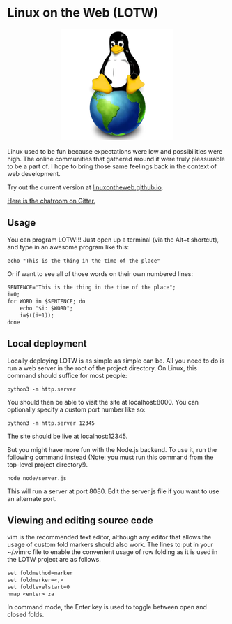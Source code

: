 # Linux on the Web (LOTW)

<p align="center">
<img src="https://raw.githubusercontent.com/linuxontheweb/linuxontheweb.github.io/main/www/lotw256.png">
</p>

Linux used to be fun because expectations were low and possibilities were high. 
The online communities that gathered around it were truly pleasurable to be a part of.
I hope to bring those same feelings back in the context of web development.

Try out the current version at 
<a href="https://linuxontheweb.github.io">linuxontheweb.github.io</a>.

<a href="https://app.gitter.im/#/room/#linuxontheweb_community:gitter.im">Here is the chatroom on Gitter.</a>

## Usage

You can program LOTW!!! Just open up a terminal (via the Alt+t shortcut), and type in an awesome 
program like this:

	echo "This is the thing in the time of the place"

Or if want to see all of those words on their own numbered lines:

	SENTENCE="This is the thing in the time of the place";
	i=0;
	for WORD in $SENTENCE; do 
	    echo "$i: $WORD";
	    i=$((i+1)); 
	done 

## Local deployment

Locally deploying LOTW is as simple as simple can be. All you need to do is run
a web server in the root of the project directory. On Linux, this command
should suffice for most people:

	python3 -m http.server

You should then be able to visit the site at localhost:8000.
You can optionally specify a custom port number like so:

	python3 -m http.server 12345

The site should be live at localhost:12345.

But you might have more fun with the Node.js backend. To use it, run the following
command instead (Note: you must run this command from the top-level project directory!).

	node node/server.js

This will run a server at port 8080. Edit the server.js file if you want to use
an alternate port.

## Viewing and editing source code

vim is the recommended text editor, although any editor that allows the usage
of custom fold markers should also work. The lines to put in your ~/.vimrc file
to enable the convenient usage of row folding as it is used in the LOTW project
are as follows.

	set foldmethod=marker
	set foldmarker=«,»
	set foldlevelstart=0
	nmap <enter> za

In command mode, the Enter key is used to toggle between open and closed folds.
